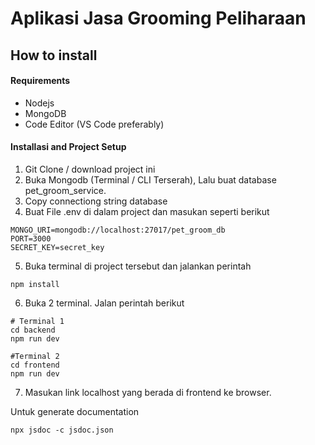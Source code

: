 # Aplikasi Jasa Grooming Peliharaan

## How to install

#### Requirements

- Nodejs
- MongoDB
- Code Editor (VS Code preferably)

#### Installasi and Project Setup

1. Git Clone / download project ini
2. Buka Mongodb (Terminal / CLI Terserah), Lalu buat database pet_groom_service.
3. Copy connectiong string database
4. Buat File .env di dalam project dan masukan seperti berikut

```
MONGO_URI=mongodb://localhost:27017/pet_groom_db
PORT=3000
SECRET_KEY=secret_key
```

5. Buka terminal di project tersebut dan jalankan perintah

```
npm install
```

6. Buka 2 terminal. Jalan perintah berikut

```
# Terminal 1
cd backend
npm run dev

#Terminal 2
cd frontend
npm run dev
```

7. Masukan link localhost yang berada di frontend ke browser.

Untuk generate documentation

```
npx jsdoc -c jsdoc.json
```

